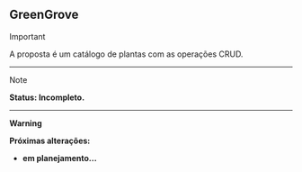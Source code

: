 <h2>GreenGrove</h2>

> [!IMPORTANT]
> A proposta é um catálogo de plantas com as operações CRUD.
<hr>

> [!NOTE]
> <strong> Status: Incompleto.
<hr>

> [!WARNING]
> <strong> Próximas alterações:
> - em planejamento...
